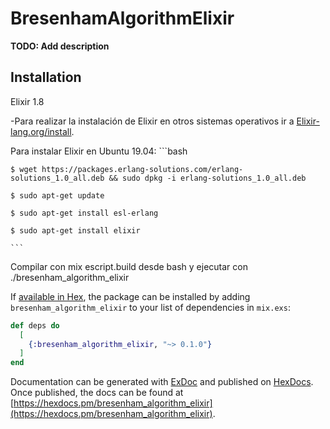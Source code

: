 # BresenhamAlgorithmElixir

**TODO: Add description**

## Installation

Elixir 1.8

-Para realizar la instalación de Elixir en otros sistemas operativos ir a [Elixir-lang.org/install](https://elixir-lang.org/install.html).

Para instalar Elixir en Ubuntu 19.04:
	```bash


	$ wget https://packages.erlang-solutions.com/erlang-solutions_1.0_all.deb && sudo dpkg -i erlang-solutions_1.0_all.deb

	$ sudo apt-get update

	$ sudo apt-get install esl-erlang

	$ sudo apt-get install elixir

	```

Compilar con mix escript.build desde bash y ejecutar con ./bresenham_algorithm_elixir


If [available in Hex](https://hex.pm/docs/publish), the package can be installed
by adding `bresenham_algorithm_elixir` to your list of dependencies in `mix.exs`:

```elixir
def deps do
  [
    {:bresenham_algorithm_elixir, "~> 0.1.0"}
  ]
end
```

Documentation can be generated with [ExDoc](https://github.com/elixir-lang/ex_doc)
and published on [HexDocs](https://hexdocs.pm). Once published, the docs can
be found at [https://hexdocs.pm/bresenham_algorithm_elixir](https://hexdocs.pm/bresenham_algorithm_elixir).


